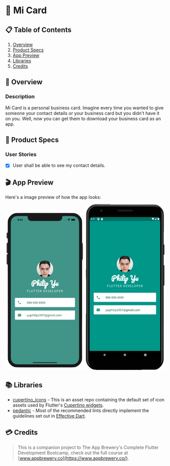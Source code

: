 # 📇 Mi Card

## 📋 Table of Contents
1. [Overview](#-Overview)
2. [Product Specs](#-Product-Specs)
3. [App Preview](#-App-Preview)
4. [Libraries](#-Libraries)
5. [Credits](#-Credits)

## 👀 Overview
### Description

Mi Card is a personal business card. Imagine every time you wanted to give someone your contact details or your business card but you didn't have it on you. Well, now you can get them to download your business card as an app.

## 📕 Product Specs
### User Stories

- [x] User shall be able to see my contact details.

## 🎬 App Preview

Here's a image preview of how the app looks:

<img src="https://raw.githubusercontent.com/py415/app-resources/master/GIFs/flutter/ios/flutter-ios-mi-card.png" width="250" />

<img src="https://raw.githubusercontent.com/py415/app-resources/master/GIFs/flutter/android/flutter-android-mi-card.png" width="250" />

## 📚 Libraries

- [cupertino_icons](https://github.com/flutter/cupertino_icons) - This is an asset repo containing the default set of icon assets used by Flutter's [Cupertino widgets](https://github.com/flutter/flutter/tree/master/packages/flutter/lib/src/cupertino).
- [pedantic](https://github.com/dart-lang/pedantic) - Most of the recommended lints directly implement the guidelines set out in [Effective Dart](https://dart.dev/guides/language/effective-dart).

## 💳 Credits

>This is a companion project to The App Brewery's Complete Flutter Development Bootcamp, check out the full course at [www.appbrewery.co](https://www.appbrewery.co/).
